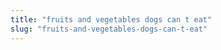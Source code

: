 ```yaml
---
title: "fruits and vegetables dogs can t eat"
slug: "fruits-and-vegetables-dogs-can-t-eat"
---
```


